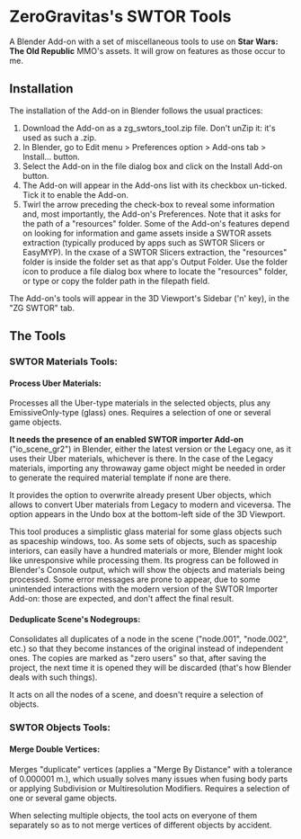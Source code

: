 # ZeroGravitas's SWTOR Tools
A Blender Add-on with a set of miscellaneous tools to use on **Star Wars: The Old Republic** MMO's assets. It will grow on features as those occur to me.


## Installation

The installation of the Add-on in Blender follows the usual practices:

1. Download the Add-on as a zg_swtors_tool.zip file. Don't unZip it: it's used as such a .zip.
2. In Blender, go to Edit menu > Preferences option > Add-ons tab > Install… button.
3. Select the Add-on in the file dialog box and click on the Install Add-on button.
4. The Add-on will appear in the Add-ons list with its checkbox un-ticked. Tick it to enable the Add-on.
5. Twirl the arrow preceding the check-box to reveal some information and, most importantly, the Add-on's Preferences. Note that it asks for the path of a "resources" folder.
    Some of the Add-on's features depend on looking for information and game assets inside a SWTOR assets extraction (typically produced by apps such as SWTOR Slicers or EasyMYP). In the cxase of a SWTOR Slicers extraction, the "resources" folder is inside the folder set as that app's Output Folder.
    Use the folder icon to produce a file dialog box where to locate the "resources" folder, or type or copy the folder path in the filepath field.

The Add-on's tools will appear in the 3D Viewport's Sidebar ('n' key), in the "ZG SWTOR" tab.

## The Tools

### SWTOR Materials Tools:

#### Process Uber Materials:
Processes all the Uber-type materials in the selected objects, plus any EmissiveOnly-type (glass) ones.
Requires a selection of one or several game objects.
	
**It needs the presence of an enabled SWTOR importer Add-on** ("io_scene_gr2") in Blender, either the latest version or the Legacy one, as it uses their Uber materials, whichever is there. In the case of the Legacy materials, importing any throwaway game object might be needed in order to generate the required material template if none are there.
	
It provides the option to overwrite already present Uber objects, which allows to convert Uber materials from Legacy to modern and viceversa. The option appears in the Undo box at the bottom-left side of the 3D Viewport.
	
This tool produces a simplistic glass material for some glass objects such as spaceship windows, too.
As some sets of objects, such as spaceship interiors, can easily have a hundred materials or more, Blender might look like unresponsive while processing them. Its progress can be followed in Blender's Console output, which will show the objects and materials being processed. Some error messages are prone to appear, due to some unintended interactions with the modern version of the SWTOR Importer Add-on: those are expected, and don't affect the final result.

#### Deduplicate Scene's Nodegroups:
Consolidates all duplicates of a node in the scene ("node.001", "node.002", etc.) so that they become instances of the original instead of independent ones. The copies are marked as "zero users" so that, after saving the project, the next time it is opened they will be discarded (that's how Blender deals with such things).

It acts on all the nodes of a scene, and doesn't require a selection of objects.

### SWTOR Objects Tools:

#### Merge Double Vertices:
Merges "duplicate" vertices (applies a "Merge By Distance" with a tolerance of 0.000001 m.), which usually solves many issues when fusing body parts or applying Subdivision or Multiresolution Modifiers.
Requires a selection of one or several game objects.

When selecting multiple objects, the tool acts on everyone of them separately so as to not merge vertices of different objects by accident.

